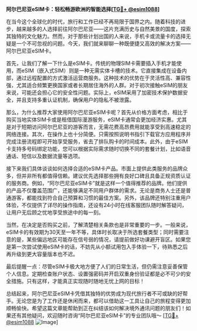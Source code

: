 **阿尔巴尼亚eSIM卡：轻松畅游欧洲的智能选择[[TG💪+ @esim1088](https://t.me/s/esim1088)]**

在当今这个全球化的时代，旅行和工作已经不再局限于国界之内。随着科技的进步，越来越多的人选择前往阿尔巴尼亚——这片充满历史与自然美景的国度，探索其独特的文化魅力。然而，对于那些计划出国的人来说，手机卡或流量卡的选择无疑是一个不可忽视的问题。今天，我们就来聊聊一种既便捷又高效的解决方案——阿尔巴尼亚eSIM卡。

首先，让我们了解一下什么是eSIM卡。传统的物理SIM卡需要插入手机才能使用，而eSIM（嵌入式SIM）则是一种无需实体卡槽的技术。它直接集成在设备内部，通过远程配置的方式激活运营商服务。这种技术的优势在于灵活性高、兼容性强，尤其适合频繁更换国家或者长期居住海外的人群。对于初次接触eSIM的朋友来说，可能还会担心它的安全性问题。实际上，eSIM采用了加密技术保护数据安全，并且支持多重认证机制，确保用户的隐私不被泄露。

那么，为什么推荐大家使用阿尔巴尼亚eSIM卡呢？首先从价格方面考虑，相比于购买当地实体SIM卡或是租借国际漫游服务，eSIM卡通常会更加经济实惠。尤其是对于短期访问阿尔巴尼亚的游客而言，无需花费高昂费用就能享受到高速稳定的网络连接。其次，在操作上也十分简便。只需按照说明书指引下载官方应用程序并完成注册流程即可开始享受服务，省去了排队购卡的时间成本。此外，由于eSIM卡支持多号码绑定功能，您可以根据实际需求随时切换不同的套餐计划，比如语音通话、短信以及数据流量等选项。

接下来我们具体谈谈如何选择合适的eSIM卡产品。市面上提供此类服务的品牌众多，但并非所有都值得信赖。建议优先选择那些拥有良好口碑且具备正规资质认证的服务商。例如，“阿尔巴尼亚eSIM卡”就是这样一个值得推荐的品牌。他们提供的产品不仅覆盖范围广，还能够满足不同用户群体的需求。无论是商务人士还是普通游客，都能找到符合自己预算和习惯的最佳方案。另外，该品牌还特别注重用户体验，不仅提供了详尽的操作指南，还设有24小时在线客服团队随时解答疑问，让用户无后顾之忧地享受旅途中的每一刻。

当然，在决定是否购买之前，了解清楚相关条款也是非常重要的一步。一般来说，eSIM卡的有效期为30天至一年不等，具体时长取决于所选套餐类型；同时需要注意的是，某些偏远地区可能存在信号弱的情况，请提前做好功课避开盲区。如果您是第一次尝试使用eSIM卡的话，不妨先从小额试用包入手体验一下，待熟悉之后再升级到更大容量版本也不迟。

最后提醒一点：尽管eSIM卡极大地方便了人们的日常生活，但仍需注意妥善保管个人信息。定期检查账户状态、设置强密码并开启双重身份验证都是必不可少的安全措施。只有这样，才能真正实现随时随地无忧上网的目标！

总结起来，阿尔巴尼亚eSIM卡凭借其独特的优势成为现代旅行者不可或缺的好帮手。无论您是为了工作还是休闲而来，都可以借助这一工具让自己的旅程变得更加顺畅愉快。希望这篇文章能帮助到正在纠结该如何解决境外通讯问题的朋友们！如果还有其他疑问，欢迎随时咨询“阿尔巴尼亚eSIM卡”的专业团队哦～ [[TG💪+ @esim1088](https://t.me/s/esim1088) ![Image](https://i.postimg.cc/4NQfJmqS/Snipaste-2025-05-13-00-14-12.png)]